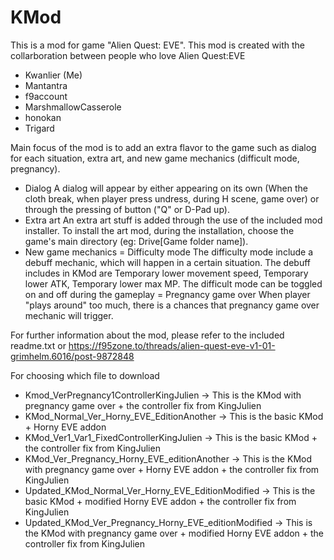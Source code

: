 # KMod
This is a mod for game "Alien Quest: EVE".
This mod is created with the collarboration between people who love Alien Quest:EVE
- Kwanlier (Me)
- Mantantra​
- f9account​
- MarshmallowCasserole​
- honokan​
- Trigard​

Main focus of the mod is to add an extra flavor to the game such as dialog for each situation, extra art, and new game mechanics (difficult mode, pregnancy).
- Dialog
  A dialog will appear by either appearing on its own (When the cloth break, when player press undress, during H scene, game over) or through the pressing of button ("Q" or D-Pad up).
- Extra art
  An extra art stuff is added through the use of the included mod installer.
  To install the art mod, during the installation, choose the game's main directory (eg: Drive\[Game folder name]).
- New game mechanics
  = Difficulty mode
  The difficulty mode include a debuff mechanic, which will happen in a certain situation. The debuff includes in KMod are Temporary lower movement speed, Temporary lower ATK, Temporary lower max MP.
  The difficult mode can be toggled on and off during the gameplay
  = Pregnancy game over
  When player "plays around" too much, there is a chances that pregnancy game over mechanic will trigger.

For further information about the mod, please refer to the included readme.txt or https://f95zone.to/threads/alien-quest-eve-v1-01-grimhelm.6016/post-9872848

For choosing which file to download
- Kmod_VerPregnancy1ControllerKingJulien -> This is the KMod with pregnancy game over + the controller fix from KingJulien
- KMod_Normal_Ver_Horny_EVE_EditionAnother -> This is the basic KMod + Horny EVE addon
- KMod_Ver1_Var1_FixedControllerKingJulien -> This is the basic KMod + the controller fix from KingJulien
- KMod_Ver_Pregnancy_Horny_EVE_editionAnother -> This is the KMod with pregnancy game over + Horny EVE addon + the controller fix from KingJulien
- Updated_KMod_Normal_Ver_Horny_EVE_EditionModified -> This is the basic KMod + modified Horny EVE addon + the controller fix from KingJulien
- Updated_KMod_Ver_Pregnancy_Horny_EVE_editionModified -> This is the KMod with pregnancy game over + modified Horny EVE addon + the controller fix from KingJulien
